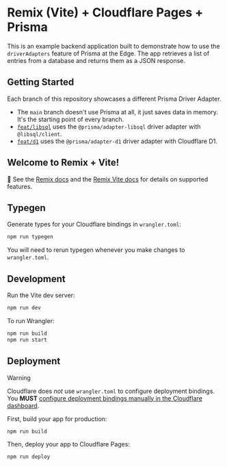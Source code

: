 # Remix (Vite) + Cloudflare Pages + Prisma

This is an example backend application built to demonstrate how to use the `driverAdapters` feature of Prisma at the Edge.
The app retrieves a list of entries from a database and returns them as a JSON response.

## Getting Started

Each branch of this repository showcases a different Prisma Driver Adapter.
- The `main` branch doesn't use Prisma at all, it just saves data in memory. It's the starting point of every branch.
- [`feat/libsql`](https://github.com/jkomyno/remix-vite-cloudflare-pages/tree/feat/libsql) uses the `@prisma/adapter-libsql` driver adapter with `@libsql/client`.
- [`feat/d1`](https://github.com/jkomyno/remix-vite-cloudflare-pages/tree/feat/d1) uses the `@prisma/adapter-d1` driver adapter with Cloudflare D1.

## Welcome to Remix + Vite!

📖 See the [Remix docs](https://remix.run/docs) and the [Remix Vite docs](https://remix.run/docs/en/main/future/vite) for details on supported features.

## Typegen

Generate types for your Cloudflare bindings in `wrangler.toml`:

```sh
npm run typegen
```

You will need to rerun typegen whenever you make changes to `wrangler.toml`.

## Development

Run the Vite dev server:

```sh
npm run dev
```

To run Wrangler:

```sh
npm run build
npm run start
```

## Deployment

> [!WARNING]  
> Cloudflare does _not_ use `wrangler.toml` to configure deployment bindings.
> You **MUST** [configure deployment bindings manually in the Cloudflare dashboard][bindings].

First, build your app for production:

```sh
npm run build
```

Then, deploy your app to Cloudflare Pages:

```sh
npm run deploy
```

[bindings]: https://developers.cloudflare.com/pages/functions/bindings/
